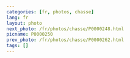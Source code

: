 ```yaml
---
categories: [fr, photos, chasse]
lang: fr
layout: photo
next_photo: /fr/photos/chasse/P0000248.html
picname: P0000250
prev_photo: /fr/photos/chasse/P0000262.html
tags: []
---
```

